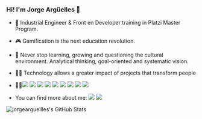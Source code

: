### Hi!  I'm Jorge Argüelles 👋
- 🔭 Industrial Engineer & Front en Developer training in Platzi Master Program.  
- :video_game: Gamification is the next education revolution.

- 🌱 Never stop learning, growing and questioning the cultural environment. Analytical thinking, goal-oriented and systematic vision.

- :man_technologist:  Technology allows a greater impact of projects that transform people
- :man_scientist:<img src = "https://img.shields.io/badge/-HTML5-E34F26?style=flat&logo=html5&logoColor=white"> <img src = "https://img.shields.io/badge/-CSS3-1572B6?style=flat&logo=css3&logoColor=white"> <img src="https://img.shields.io/badge/-JavaScript-eed718?style=flat&logo=javascript&logoColor=ffffff">
 <img src="https://img.shields.io/badge/-React-000000?style=flat&logo=react&logoColor=00c8ff"> <img src="https://img.shields.io/badge/-Node.js-3C873A?style=flat&logo=Node.js&logoColor=white"> <img src="https://img.shields.io/badge/-Express.js-787878?style=flat"> <img src="https://img.shields.io/badge/-MongoDB-4DB33D?style=flat&logo=mongodb&logoColor=FFFFFF"> <img src="http://img.shields.io/badge/-Git-F1502F?style=flat&logo=git&logoColor=FFFFFF"> <img src="http://img.shields.io/badge/-Github-000000?style=flat&logo=github&logoColor=FFFFFF">


- You can find more about me: [<img src="https://img.shields.io/badge/twitter-%231DA1F2.svg?&style=for-the-badge&logo=twitter&logoColor=white">](https://twitter.com/jorgearguellles) [<img src="https://img.shields.io/badge/linkedin-%230077B5.svg?&style=for-the-badge&logo=linkedin&logoColor=white">](https://www.linkedin.com/in/jorge-arias-argüelles-a8303056/)

![jorgearguellles's GitHub Stats](https://github-readme-stats.vercel.app/api?username=jorgearguellles&title_color=5DB03D&icon_color=5DB03D&show_icons=true)

